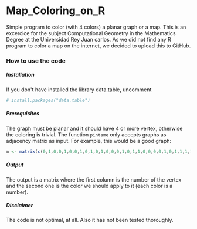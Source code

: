 # Map_Coloring_on_R

Simple program to color (with 4 colors) a planar graph or a map. This is an excercice for the subject Computational Geometry in the Mathematics Degree at the Universidad Rey Juan carlos. As we did not find any R program to color a map on the internet, we decided to upload this to GitHub.

### How to use the code
##### Installation

If you don't have installed the library data.table, uncomment
``` R
# install.packages("data.table")
```

##### Prerequisites

The graph must be planar and it should have 4 or more vertex, otherwise the coloring is trivial.
The function `pintame` only accepts graphs as adjacency matrix as input. For example, this would be a good graph:
``` R
m <- matrix(c(0,1,0,0,1,0,0,1,0,1,0,1,0,0,0,1,0,1,1,0,0,0,0,1,0,1,1,1,1,1,1,1,0,0,0,0,0,0,1,0,0,1,0,0,0,1,0,1,0), nrow=7, ncol=7, byrow=TRUE)
```

##### Output

The output is a matrix where the first column is the number of the vertex and the second one is the color we should apply to it (each color is a number).

##### Disclaimer

The code is not optimal, at all. Also it has not been tested thoroughly.
